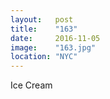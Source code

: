 ```yaml
---
layout:   post
title:    "163"
date:     2016-11-05
image:    "163.jpg"
location: "NYC"
---
```


Ice Cream
